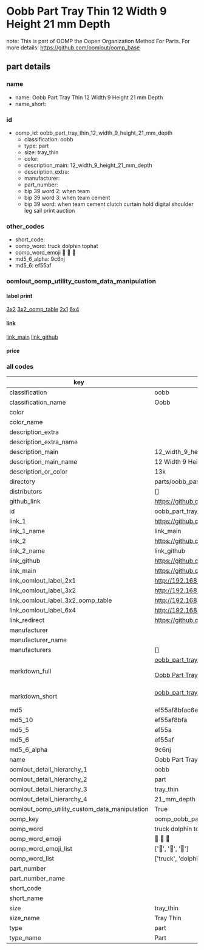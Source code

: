# Oobb Part Tray Thin 12 Width 9 Height 21 mm Depth  

note: This is part of OOMP the Oopen Organization Method For Parts. For more details: https://github.com/oomlout/oomp_base

##  part details
  







### name
* name: Oobb Part Tray Thin 12 Width 9 Height 21 mm Depth
* name_short: 
### id
* oomp_id: oobb_part_tray_thin_12_width_9_height_21_mm_depth
  * classification: oobb
  * type: part
  * size: tray_thin
  * color: 
  * description_main: 12_width_9_height_21_mm_depth
  * description_extra: 
  * manufacturer: 
  * part_number: 
  * bip 39 word 2: when team
  * bip 39 word 3: when team cement
  * bip 39 word: when team cement clutch curtain hold digital shoulder leg sail print auction

### other_codes
* short_code: 
* oomp_word: truck dolphin tophat
* oomp_word_emoji :truck: :dolphin: :tophat:
* md5_6_alpha: 9c6nj
* md5_6: ef55af






### oomlout_oomp_utility_custom_data_manipulation
#### label print
[3x2](http://192.168.1.245:1112/?label=oomp%209c6nj)
[3x2_oomp_table](http://192.168.1.108:1112/?label=oomp%209c6nj)
[2x1](http://192.168.1.242:1112/?label=oomp%209c6nj)
[6x4](http://192.168.1.55:1112/?label=oomp%209c6nj)    

#### link

[link_main](https://github.com/oomlout/oomlout_oomp_version_1_messy/tree/main/parts/oobb_part_tray_thin_12_width_9_height_21_mm_depth) [link_github](https://github.com/oomlout/oomlout_oomp_version_1_messy/tree/main/parts/oobb_part_tray_thin_12_width_9_height_21_mm_depth)                             

#### price







### all codes 
| key | value |  
| --- | --- |  
| classification | oobb |  
| classification_name | Oobb |  
| color |  |  
| color_name |  |  
| description_extra |  |  
| description_extra_name |  |  
| description_main | 12_width_9_height_21_mm_depth |  
| description_main_name | 12 Width 9 Height 21 mm Depth |  
| description_or_color | 13k |  
| directory | parts/oobb_part_tray_thin_12_width_9_height_21_mm_depth |  
| distributors | [] |  
| github_link | https://github.com/oomlout/oomlout_oomp_part_src/tree/main/parts/oobb_part_tray_thin_12_width_9_height_21_mm_depth |  
| id | oobb_part_tray_thin_12_width_9_height_21_mm_depth |  
| link_1 | https://github.com/oomlout/oomlout_oomp_version_1_messy/tree/main/parts/oobb_part_tray_thin_12_width_9_height_21_mm_depth |  
| link_1_name | link_main |  
| link_2 | https://github.com/oomlout/oomlout_oomp_version_1_messy/tree/main/parts/oobb_part_tray_thin_12_width_9_height_21_mm_depth |  
| link_2_name | link_github |  
| link_github | https://github.com/oomlout/oomlout_oomp_version_1_messy/tree/main/parts/oobb_part_tray_thin_12_width_9_height_21_mm_depth |  
| link_main | https://github.com/oomlout/oomlout_oomp_version_1_messy/tree/main/parts/oobb_part_tray_thin_12_width_9_height_21_mm_depth |  
| link_oomlout_label_2x1 | http://192.168.1.242:1112/?label=oomp%209c6nj |  
| link_oomlout_label_3x2 | http://192.168.1.245:1112/?label=oomp%209c6nj |  
| link_oomlout_label_3x2_oomp_table | http://192.168.1.108:1112/?label=oomp%209c6nj |  
| link_oomlout_label_6x4 | http://192.168.1.55:1112/?label=oomp%209c6nj |  
| link_redirect | https://github.com/oomlout/oomlout_oomp_version_1_messy/tree/main/parts/oobb_part_tray_thin_12_width_9_height_21_mm_depth |  
| manufacturer |  |  
| manufacturer_name |  |  
| manufacturers | [] |  
| markdown_full | [oobb_part_tray_thin_12_width_9_height_21_mm_depth](none)<br>[](none)<br>[Oobb Part Tray Thin 12 Width 9 Height 21 Mm Depth](none)<br><br> |  
| markdown_short | [oobb_part_tray_thin_12_width_9_height_21_mm_depth](none)<br><br> |  
| md5 | ef55af8bfac6e7bdb21b12c84a77afd1 |  
| md5_10 | ef55af8bfa |  
| md5_5 | ef55a |  
| md5_6 | ef55af |  
| md5_6_alpha | 9c6nj |  
| name | Oobb Part Tray Thin 12 Width 9 Height 21 mm Depth |  
| oomlout_detail_hierarchy_1 | oobb |  
| oomlout_detail_hierarchy_2 | part |  
| oomlout_detail_hierarchy_3 | tray_thin |  
| oomlout_detail_hierarchy_4 | 21_mm_depth |  
| oomlout_oomp_utility_custom_data_manipulation | True |  
| oomp_key | oomp_oobb_part_tray_thin_12_width_9_height_21_mm_depth |  
| oomp_word | truck dolphin tophat |  
| oomp_word_emoji | :truck: :dolphin: :tophat: |  
| oomp_word_emoji_list | [':truck:', ':dolphin:', ':tophat:'] |  
| oomp_word_list | ['truck', 'dolphin', 'tophat'] |  
| part_number |  |  
| part_number_name |  |  
| short_code |  |  
| short_name |  |  
| size | tray_thin |  
| size_name | Tray Thin |  
| type | part |  
| type_name | Part |  
